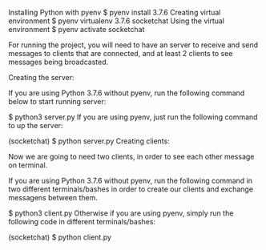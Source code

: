 Installing Python with pyenv
$ pyenv install 3.7.6
Creating virtual environment
$ pyenv virtualenv 3.7.6 socketchat
Using the virtual environment
$ pyenv activate socketchat

For running the project, you will need to have an server to receive and send messages to clients that are connected, and at least 2 clients to see messages being broadcasted.

Creating the server:

If you are using Python 3.7.6 without pyenv, run the following command below to start running server:

$ python3 server.py
If you are using pyenv, just run the following command to up the server:

(socketchat) $ python server.py
Creating clients:

Now we are going to need two clients, in order to see each other message on terminal.

If you are using Python 3.7.6 without pyenv, run the following command in two different terminals/bashes in order to create our clients and exchange messagens between them.

$ python3 client.py
Otherwise if you are using pyenv, simply run the following code in different terminals/bashes:

(socketchat) $ python client.py
